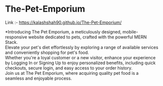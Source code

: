 # The-Pet-Emporium 
Link :- https://kalashshah90.github.io/The-Pet-Emporium/

*Introducing The Pet Emporium, a meticulously designed, mobile-responsive website dedicated to pets, crafted with the powerful MERN Stack.  
Elevate your pet's diet effortlessly by exploring a range of available services and conveniently shopping for pet's food.   
Whether you're a loyal customer or a new visitor, enhance your experience by Logging In or Signing Up to enjoy personalized benefits, including quick checkouts, secure login, and easy access to your order history.  
Join us at The Pet Emporium, where acquiring quality pet food is a seamless and enjoyable process. 
